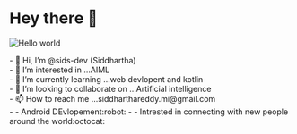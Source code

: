 # Hey there :wave:

<img src="https://raw.githubusercontent.com/sids-dev/sids-dev/master/resources/banner.png" alt="Hello world">

<p align="center"> 
</p>
- 👋 Hi, I’m @sids-dev (Siddhartha)<br>
- 👀 I’m interested in ...AIML<br>
- 🌱 I’m currently learning ...web devlopent and kotlin<br>
- 💞️ I’m looking to collaborate on ...Artificial intelligence<br>
- 📫 How to reach me ...siddharthareddy.mi@gmail.com<br>
- - Android DEvlopement:robot:
- - Intrested in connecting with new people around the world:octocat:

<!---
sids-dev/sids-dev is a ✨ special ✨ repository because its `README.md` (this file) appears on your GitHub profile.
You can click the Preview link to take a look at your changes.
--->

